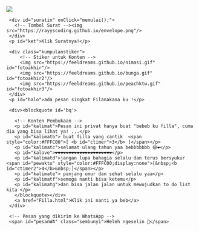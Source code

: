 <html><meta charset='UTF-8'/><meta content='width=device-width, initial-scale=1, user-scalable=1, minimum-scale=1, maximum-scale=5' name='viewport'/><meta content='IE=edge' http-equiv='X-UA-Compatible'/>
  
  <link rel="preconnect" href="https://fonts.googleapis.com">
  <link rel="preconnect" href="https://fonts.gstatic.com" crossorigin>
  <link href="https://fonts.googleapis.com/css2?family=Quicksand:wght@400;700&display=swap" rel="stylesheet">
  
  <script src="https://cdn.jsdelivr.net/npm/sweetalert2@11.0.19/dist/sweetalert2.all.min.js"></script><link href="https://feeldreams.github.io/dariaku/style.css" rel="stylesheet" type="text/css" />

<head>
<title> Untuk fillana Kana lovee </title>
</head>
<body>
	
   <!-- Ganti Audio di sini -->
   <audio src="ulangTahun.mp3" id="linkmp3" class="sembunyi"></audio>
   
   <div id="bodyblur">
     <!-- Wallpaper --><img src="https://feeldreams.github.io/bluesky.jpg" id="wallpaper"/><div id="beneranblur"></div>
   </div>
   
   <div id='Content'>

     <div id="suratin" onClick="memulai();">
       <!-- Tombol Surat --><img src="https://rayyscoding.github.io/envelope.png"/>
     </div>
     <p id="ket">Klik Suratnya!</p>

     <div class="kumpulanstiker">
         <!-- Stiker untuk Konten -->
         <img src="https://feeldreams.github.io/nimasi.gif" id="fotoakhir"/>
         <img src="https://feeldreams.github.io/bunga.gif" id="fotoakhir2"/>
         <img src="https://feeldreams.github.io/peachktw.gif" id="fotoakhir3"/>
     </div>
     <p id="halo">ada pesan singkat Filanakana ku !</p>
     
     <div><blockquote id='bq'>

       <!-- Konten Pembukaan -->
       <p id="kalimat">Pesan ini privat hanya buat "bebeb ku filla", cuma dia yang bisa lihat ya! ...</p>
       <p id="kalimatb"> buat filla yang cantik  <span style="color:#FFFC00">[ <b id="ctimer">3</b> ]</span></p>
       <p id="kalimatc">selamat ulang tahun yaa bebbbbbbb 😄❤️</p>
       <p id="kalove">❤️❤️❤️❤️❤️❤️❤️❤️❤️❤️❤️❤️❤️❤️❤️❤️❤️❤️❤️❤️❤️</p>
       <p id="kalimatd">jangan lupa bahagia selalu dan terus bersyukur <span id="pewaktu" style="color:#FFFC00;display:none">[&nbsp;<b id="ctimer2">4</b>&nbsp;]</span></p>
       <p id="kalimate"> panjang umur dan sehat selalu yaa</p>
       <p id="kalimatf">semoga nanti bisa ketemu</p>
       <p id="kalimatg">dan bisa jalan jalan untuk mewujudkan to do list kita </p> 
       </blockquote></div>
       <a href="Filla.html">Klik ini nanti ya beb</a>
     </div>
     
     <!-- Pesan yang dikirim ke WhatsApp -->
     <span id="pesanWA" class="sembunyi">Heleh ngeselin 🤣</span>
     
   </div>

<!-- Jangan Edit Bagian Ini --><script>
  ftom=0;ftganti=0;flag=1;flagg=1;fungsi=0;fungsiAwal=0;fungsitimer=0;vketikhalo=halo.innerHTML;
  halo.innerHTML = "";var ahalo=0,vketikhalo;pesanwhatsapp = pesanWA.innerHTML;
  Content.style = "opacity:1;margin-top:16vh;";
  const body = document.querySelector("body");const swalst = Swal.mixin({timer: 2777, allowOutsideClick: false, showConfirmButton: false, timerProgressBar: true, imageHeight: 90,}); const swals = Swal.mixin({allowOutsideClick: false, cancelButtonColor: '#FF0040', imageWidth: 100, imageHeight: 100,});
</script>
<script src="https://feeldreams.github.io/dariaku/script.js"></script>
<!-- Sampai Sini -->
</body>
</html>
